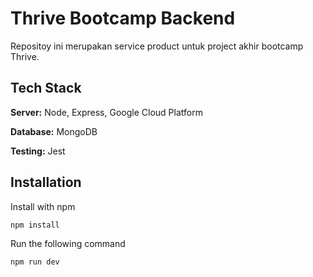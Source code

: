 # Thrive Bootcamp Backend

Repositoy ini merupakan service product untuk project akhir bootcamp Thrive.

## Tech Stack

**Server:** Node, Express, Google Cloud Platform

**Database:** MongoDB

**Testing:** Jest

## Installation

Install with npm

```bash
npm install
```

Run the following command

```bash
npm run dev
```

